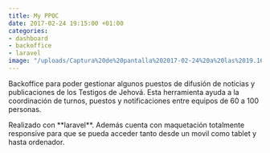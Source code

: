 ```yaml
---
title: My PPOC
date: 2017-02-24 19:15:00 +01:00
categories:
- dashboard
- backoffice
- laravel
image: "/uploads/Captura%20de%20pantalla%202017-02-24%20a%20las%2019.16.49.png"
---
```


Backoffice para poder gestionar algunos puestos de difusión de noticias y publicaciones de los Testigos de Jehová. Esta herramienta ayuda a la coordinación de turnos, puestos y notificaciones entre equipos de 60 a 100 personas.

Realizado con \*\*laravel\*\*. Además cuenta con maquetación totalmente responsive para que se pueda acceder tanto desde un movil como tablet y hasta ordenador.
